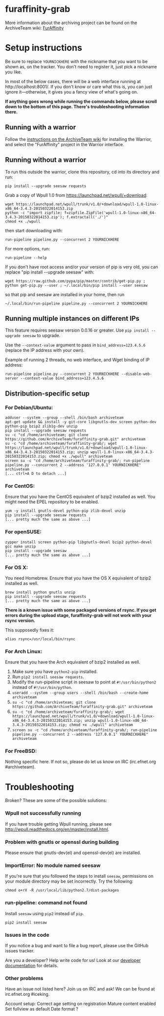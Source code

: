 furaffinity-grab
================

More information about the archiving project can be found on the ArchiveTeam wiki: [FurAffinity](http://archiveteam.org/index.php?title=FurAffinity)

Setup instructions
=========================

Be sure to replace `YOURNICKHERE` with the nickname that you want to be shown as, on the tracker. You don't need to register it, just pick a nickname you like.

In most of the below cases, there will be a web interface running at http://localhost:8001/. If you don't know or care what this is, you can just ignore it—otherwise, it gives you a fancy view of what's going on.

**If anything goes wrong while running the commands below, please scroll down to the bottom of this page. There's troubleshooting information there.**

Running with a warrior
-------------------------

Follow the [instructions on the ArchiveTeam wiki](http://archiveteam.org/index.php?title=Warrior) for installing the Warrior, and select the "FurAffinity" project in the Warrior interface.

Running without a warrior
-------------------------
To run this outside the warrior, clone this repository, cd into its directory and run:

    pip install --upgrade seesaw requests

Grab a copy of Wpull 1.0 from https://launchpad.net/wpull/+download:

    wget https://launchpad.net/wpull/trunk/v1.0/+download/wpull-1.0-linux-x86_64-3.4.3-20150322014153.zip
    python -c "import zipfile; f=zipfile.ZipFile('wpull-1.0-linux-x86_64-3.4.3-20150322014153.zip'); f.extractall('./')"
    chmod +x ./wpull

then start downloading with:

    run-pipeline pipeline.py --concurrent 2 YOURNICKHERE

For more options, run:

    run-pipeline --help

If you don't have root access and/or your version of pip is very old, you can replace "pip install --upgrade seesaw" with:

    wget https://raw.github.com/pypa/pip/master/contrib/get-pip.py ; python get-pip.py --user ; ~/.local/bin/pip install --user seesaw

so that pip and seesaw are installed in your home, then run

    ~/.local/bin/run-pipeline pipeline.py --concurrent 2 YOURNICKHERE

Running multiple instances on different IPs
-------------------------------------------

This feature requires seesaw version 0.0.16 or greater. Use `pip install --upgrade seesaw` to upgrade.

Use the `--context-value` argument to pass in `bind_address=123.4.5.6` (replace the IP address with your own).

Example of running 2 threads, no web interface, and Wget binding of IP address:

    run-pipeline pipeline.py --concurrent 2 YOURNICKHERE --disable-web-server --context-value bind_address=123.4.5.6

Distribution-specific setup
-------------------------
### For Debian/Ubuntu:

    adduser --system --group --shell /bin/bash archiveteam
    apt-get update && install -y git-core libgnutls-dev screen python-dev python-pip bzip2 zlib1g-dev unzip
    pip install --upgrade seesaw requests
    su -c "cd /home/archiveteam; git clone https://github.com/ArchiveTeam/furaffinity-grab.git" archiveteam
    su -c "cd /home/archiveteam/furaffinity-grab/; wget https://launchpad.net/wpull/trunk/v1.0/+download/wpull-1.0-linux-x86_64-3.4.3-20150322014153.zip; unzip wpull-1.0-linux-x86_64-3.4.3-20150322014153.zip; chmod +x ./wpull" archiveteam
    screen su -c "cd /home/archiveteam/furaffinity-grab/; run-pipeline pipeline.py --concurrent 2 --address '127.0.0.1' YOURNICKHERE" archiveteam
    [... ctrl+A D to detach ...]


### For CentOS:

Ensure that you have the CentOS equivalent of bzip2 installed as well. You might need the EPEL repository to be enabled.

    yum -y install gnutls-devel python-pip zlib-devel unzip
    pip install --upgrade seesaw requests
    [... pretty much the same as above ...]

### For openSUSE:

    zypper install screen python-pip libgnutls-devel bzip2 python-devel gcc make unzip
    pip install --upgrade seesaw
    [... pretty much the same as above ...]

### For OS X:

You need Homebrew. Ensure that you have the OS X equivalent of bzip2 installed as well.

    brew install python gnutls unzip
    pip install --upgrade seesaw requests
    [... pretty much the same as above ...]

**There is a known issue with some packaged versions of rsync. If you get errors during the upload stage, furaffinity-grab will not work with your rsync version.**

This supposedly fixes it:

    alias rsync=/usr/local/bin/rsync

### For Arch Linux:

Ensure that you have the Arch equivalent of bzip2 installed as well.

1. Make sure you have `python2-pip` installed.
2. Run `pip2 install seesaw requests`.
3. Modify the run-pipeline script in seesaw to point at `#!/usr/bin/python2` instead of `#!/usr/bin/python`.
4. `useradd --system --group users --shell /bin/bash --create-home archiveteam`
5. `su -c "cd /home/archiveteam; git clone https://github.com/ArchiveTeam/furaffinity-grab.git" archiveteam`
6. `su -c "cd /home/archiveteam/furaffinity-grab/; wget https://launchpad.net/wpull/trunk/v1.0/+download/wpull-1.0-linux-x86_64-3.4.3-20150322014153.zip; unzip wpull-1.0-linux-x86_64-3.4.3-20150322014153.zip; chmod +x ./wpull" archiveteam`
7. `screen su -c "cd /home/archiveteam/furaffinity-grab/; run-pipeline pipeline.py --concurrent 2 --address '127.0.0.1' YOURNICKHERE" archiveteam`

### For FreeBSD:

Nothing specific here. If not so, please do let us know on IRC (irc.efnet.org #archiveteam).

Troubleshooting
=========================

Broken? These are some of the possible solutions:

### Wpull not successfully running

If you have trouble getting Wpull running, please see http://wpull.readthedocs.org/en/master/install.html.

### Problem with gnutls or openssl during building

Please ensure that gnutls-dev(el) and openssl-dev(el) are installed.

### ImportError: No module named seesaw

If you're sure that you followed the steps to install `seesaw`, permissions on your module directory may be set incorrectly. Try the following:

    chmod o+rX -R /usr/local/lib/python2.7/dist-packages

### run-pipeline: command not found

Install `seesaw` using `pip2` instead of `pip`.

    pip2 install seesaw

### Issues in the code

If you notice a bug and want to file a bug report, please use the GitHub issues tracker.

Are you a developer? Help write code for us! Look at our [developer documentation](http://archiveteam.org/index.php?title=Dev) for details.

### Other problems

Have an issue not listed here? Join us on IRC and ask! We can be found at irc.efnet.org #iceking.







Account setup:
Correct age setting on registration
Mature content enabled
Set fullview as default
Date format ?

